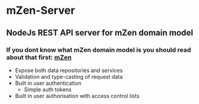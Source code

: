 # mZen-Server
## NodeJs REST API server for mZen domain model
### If you dont know what mZen domain model is you should read about that first: [mZen](https://github.com/kevin-foster/mZen)

- Expose both data repositories and services
- Validation and type-casting of request data
- Built in user authentication 
  - Simple auth tokens
- Built in user authorisation with access control lists
